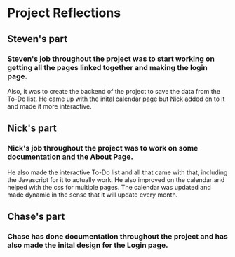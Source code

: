 # Project Reflections

## Steven's part

### Steven's job throughout the project was to start working on getting all the pages linked together and making the login page.
Also, it was to create the backend of the project to save the data from the To-Do list. He came up with the inital calendar page but Nick
added on to it and made it more interactive.

## Nick's part

### Nick's job throughout the project was to work on some documentation and the About Page.
He also made the interactive To-Do list and all that came with that, including the Javascript for it to actually work. He also improved on the calendar and helped with the css for multiple pages. The calendar was updated and made dynamic in the sense that it will update every month.

## Chase's part

### Chase has done documentation throughout the project and has also made the inital design for the Login page.
